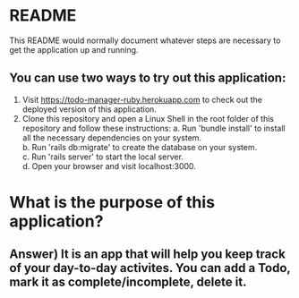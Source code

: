 # README

This README would normally document whatever steps are necessary to get the
application up and running.

## You can use two ways to try out this application:
1. Visit https://todo-manager-ruby.herokuapp.com to check out the deployed version of this application.
2. Clone this repository and open a Linux Shell in the root folder of this repository and follow these instructions:
  a. Run 'bundle install' to install all the necessary dependencies on your system.<br>
  b. Run 'rails db:migrate' to create the database on your system.<br>
  c. Run 'rails server' to start the local server.<br>
  d. Open your browser and visit localhost:3000.<br>
  
  # What is the purpose of this application?<br>
  ## Answer) It is an app that will help you keep track of your day-to-day activites. You can add a Todo, mark it as complete/incomplete, delete it.
  
